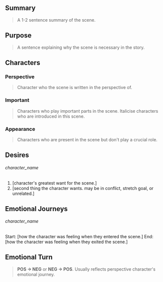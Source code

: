 ## Summary
> A 1-2 sentence summary of the scene.
## Purpose
> A sentence explaining why the scene is necessary in the story.
## Characters 
### Perspective
> Character who the scene is written in the perspective of.
### Important
> Characters who play important parts in the scene. Italicise characters who are introduced in this scene.
### Appearance
> Characters who are present in the scene but don't play a crucial role.
## Desires
###### character_name
1. [character's greatest want for the scene.]
2. [second thing the character wants. may be in conflict, stretch goal, or unrelated.]
## Emotional Journeys
###### character_name
Start: [how the character was feeling when they entered the scene.]
End: [how the character was feeling when they exited the scene.]
## Emotional Turn
> **POS -> NEG** or **NEG -> POS**. Usually reflects perspective character's emotional journey.